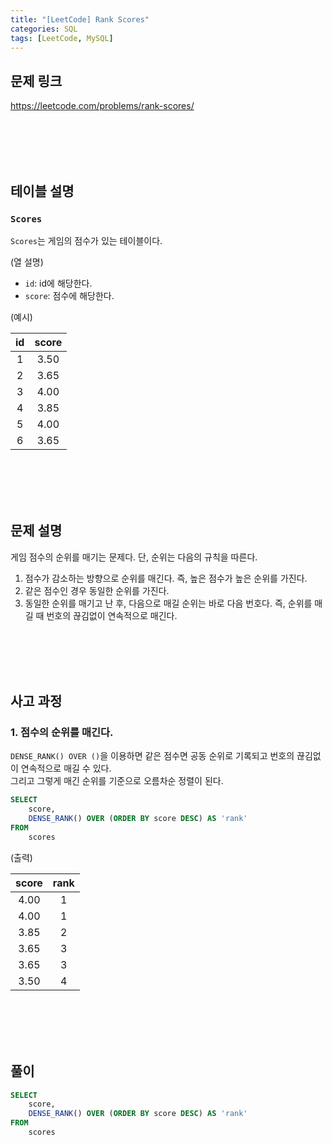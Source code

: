 ```yaml
---
title: "[LeetCode] Rank Scores"
categories: SQL
tags: [LeetCode, MySQL]
---
```


## 문제 링크

<https://leetcode.com/problems/rank-scores/>

<br><br><br><br>

## 테이블 설명

### `Scores`

`Scores`는 게임의 점수가 있는 테이블이다.

(열 설명)

- `id`: id에 해당한다.
- `score`: 점수에 해당한다.

(예시)

|id|score|
|:-:|:-:|
|1|3.50|
|2|3.65|
|3|4.00|
|4|3.85|
|5|4.00|
|6|3.65|

<br><br><br><br>

## 문제 설명

게임 점수의 순위를 매기는 문제다. 단, 순위는 다음의 규칙을 따른다.

1. 점수가 감소하는 방향으로 순위를 매긴다. 즉, 높은 점수가 높은 순위를 가진다.
2. 같은 점수인 경우 동일한 순위를 가진다.
3. 동일한 순위를 매기고 난 후, 다음으로 매길 순위는 바로 다음 번호다. 즉, 순위를 매길 때 번호의 끊김없이 연속적으로 매긴다.

<br><br><br><br>

## 사고 과정

### 1. 점수의 순위를 매긴다.

`DENSE_RANK() OVER ()`을 이용하면 같은 점수면 공동 순위로 기록되고 번호의 끊김없이 연속적으로 매길 수 있다.  
그리고 그렇게 매긴 순위를 기준으로 오름차순 정렬이 된다.

```sql
SELECT 
    score, 
    DENSE_RANK() OVER (ORDER BY score DESC) AS 'rank' 
FROM 
    scores
```

(출력)

|score|rank|
|:-:|:-:|
|4.00|1|
|4.00|1|
|3.85|2|
|3.65|3|
|3.65|3|
|3.50|4|

<br><br><br><br>

## 풀이

```sql
SELECT 
    score, 
    DENSE_RANK() OVER (ORDER BY score DESC) AS 'rank' 
FROM 
    scores
```
